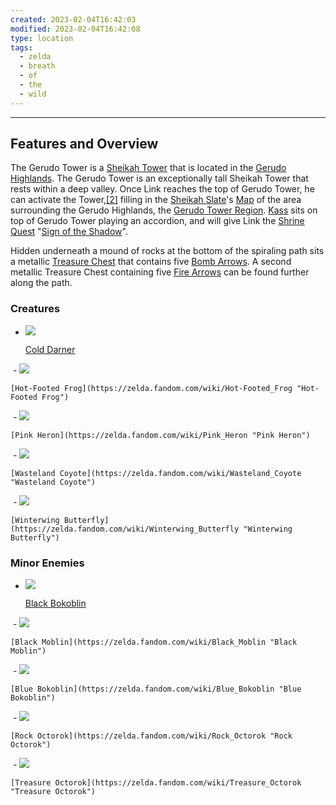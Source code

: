 ```yaml
---
created: 2023-02-04T16:42:03
modified: 2023-02-04T16:42:08
type: location
tags:
  - zelda
  - breath
  - of
  - the
  - wild
---
```

___

## Features and Overview
The Gerudo Tower is a [Sheikah Tower](https://zelda.fandom.com/wiki/Sheikah_Tower "Sheikah Tower") that is located in the [Gerudo Highlands](https://zelda.fandom.com/wiki/Gerudo_Highlands "Gerudo Highlands"). The Gerudo Tower is an exceptionally tall Sheikah Tower that rests within a deep valley. Once Link reaches the top of Gerudo Tower, he can activate the Tower,[[2]](https://zelda.fandom.com/wiki/Gerudo_Tower#cite_note-2) filling in the [Sheikah Slate](https://zelda.fandom.com/wiki/Sheikah_Slate "Sheikah Slate")'s [Map](https://zelda.fandom.com/wiki/Sheikah_Slate#Map "Sheikah Slate") of the area surrounding the Gerudo Highlands, the [Gerudo Tower Region](https://zelda.fandom.com/wiki/Gerudo_Tower_Region#Breath_of_the_Wild "Gerudo Tower Region"). [Kass](https://zelda.fandom.com/wiki/Kass "Kass") sits on top of Gerudo Tower playing an accordion, and will give Link the [Shrine Quest](https://zelda.fandom.com/wiki/Shrine_Quest "Shrine Quest") "[Sign of the Shadow](https://zelda.fandom.com/wiki/Sign_of_the_Shadow "Sign of the Shadow")".

Hidden underneath a mound of rocks at the bottom of the spiraling path sits a metallic [Treasure Chest](https://zelda.fandom.com/wiki/Treasure_Chest "Treasure Chest") that contains five [Bomb Arrows](https://zelda.fandom.com/wiki/Bomb_Arrow "Bomb Arrow"). A second metallic Treasure Chest containing five [Fire Arrows](https://zelda.fandom.com/wiki/Fire_Arrow "Fire Arrow") can be found further along the path.

### Creatures
-   [![](https://static.wikia.nocookie.net/zelda_gamepedia_en/images/3/3d/BotW_Cold_Darner_Model.png/revision/latest/scale-to-width-down/120?cb=20200926204850&format=original)](https://static.wikia.nocookie.net/zelda_gamepedia_en/images/3/3d/BotW_Cold_Darner_Model.png/revision/latest?cb=20200926204850)
    
    [Cold Darner](https://zelda.fandom.com/wiki/Cold_Darner "Cold Darner")
    
 -   [![](https://static.wikia.nocookie.net/zelda_gamepedia_en/images/6/60/BotW_Hot-Footed_Frog_Model.png/revision/latest?cb=20180426021422&format=original)](https://static.wikia.nocookie.net/zelda_gamepedia_en/images/6/60/BotW_Hot-Footed_Frog_Model.png/revision/latest?cb=20180426021422)
    
    [Hot-Footed Frog](https://zelda.fandom.com/wiki/Hot-Footed_Frog "Hot-Footed Frog")
    
 -   [![](https://static.wikia.nocookie.net/zelda_gamepedia_en/images/e/eb/BotW_Pink_Heron_Model.png/revision/latest/scale-to-width-down/76?cb=20200803041016&format=original)](https://static.wikia.nocookie.net/zelda_gamepedia_en/images/e/eb/BotW_Pink_Heron_Model.png/revision/latest?cb=20200803041016)
    
    [Pink Heron](https://zelda.fandom.com/wiki/Pink_Heron "Pink Heron")
    
 -   [![](https://static.wikia.nocookie.net/zelda_gamepedia_en/images/e/e6/BotW_Wasteland_Coyote_Model.png/revision/latest/scale-to-width-down/120?cb=20201113182752&format=original)](https://static.wikia.nocookie.net/zelda_gamepedia_en/images/e/e6/BotW_Wasteland_Coyote_Model.png/revision/latest?cb=20201113182752)
    
    [Wasteland Coyote](https://zelda.fandom.com/wiki/Wasteland_Coyote "Wasteland Coyote")
    
 -   [![](https://static.wikia.nocookie.net/zelda_gamepedia_en/images/d/da/BotW_Winterwing_Butterfly_Model.png/revision/latest/scale-to-width-down/120?cb=20180426025710&format=original)](https://static.wikia.nocookie.net/zelda_gamepedia_en/images/d/da/BotW_Winterwing_Butterfly_Model.png/revision/latest?cb=20180426025710)
    
    [Winterwing Butterfly](https://zelda.fandom.com/wiki/Winterwing_Butterfly "Winterwing Butterfly")
    

### Minor Enemies
-   [![](https://static.wikia.nocookie.net/zelda_gamepedia_en/images/5/58/BotW_Black_Bokoblin_Model.png/revision/latest/scale-to-width-down/120?cb=20180103012046&format=original)](https://static.wikia.nocookie.net/zelda_gamepedia_en/images/5/58/BotW_Black_Bokoblin_Model.png/revision/latest?cb=20180103012046)
    
    [Black Bokoblin](https://zelda.fandom.com/wiki/Black_Bokoblin "Black Bokoblin")
    
 -   [![](https://static.wikia.nocookie.net/zelda_gamepedia_en/images/3/3e/BotW_Black_Moblin_Model.png/revision/latest/scale-to-width-down/92?cb=20180417155825&format=original)](https://static.wikia.nocookie.net/zelda_gamepedia_en/images/3/3e/BotW_Black_Moblin_Model.png/revision/latest?cb=20180417155825)
    
    [Black Moblin](https://zelda.fandom.com/wiki/Black_Moblin "Black Moblin")
    
 -   [![](https://static.wikia.nocookie.net/zelda_gamepedia_en/images/d/d7/BotW_Blue_Bokoblin_Model.png/revision/latest/scale-to-width-down/120?cb=20180101073631&format=original)](https://static.wikia.nocookie.net/zelda_gamepedia_en/images/d/d7/BotW_Blue_Bokoblin_Model.png/revision/latest?cb=20180101073631)
    
    [Blue Bokoblin](https://zelda.fandom.com/wiki/Blue_Bokoblin "Blue Bokoblin")
    
 -   [![](https://static.wikia.nocookie.net/zelda_gamepedia_en/images/6/63/BotW_Rock_Octorok_Model.png/revision/latest/scale-to-width-down/80?cb=20181009043150&format=original)](https://static.wikia.nocookie.net/zelda_gamepedia_en/images/6/63/BotW_Rock_Octorok_Model.png/revision/latest?cb=20181009043150)
    
    [Rock Octorok](https://zelda.fandom.com/wiki/Rock_Octorok "Rock Octorok")
    
 -   [![](https://static.wikia.nocookie.net/zelda_gamepedia_en/images/6/61/BotW_Treasure_Octorok_Model.png/revision/latest/scale-to-width-down/71?cb=20200908204330&format=original)](https://static.wikia.nocookie.net/zelda_gamepedia_en/images/6/61/BotW_Treasure_Octorok_Model.png/revision/latest?cb=20200908204330)
    
    [Treasure Octorok](https://zelda.fandom.com/wiki/Treasure_Octorok "Treasure Octorok")